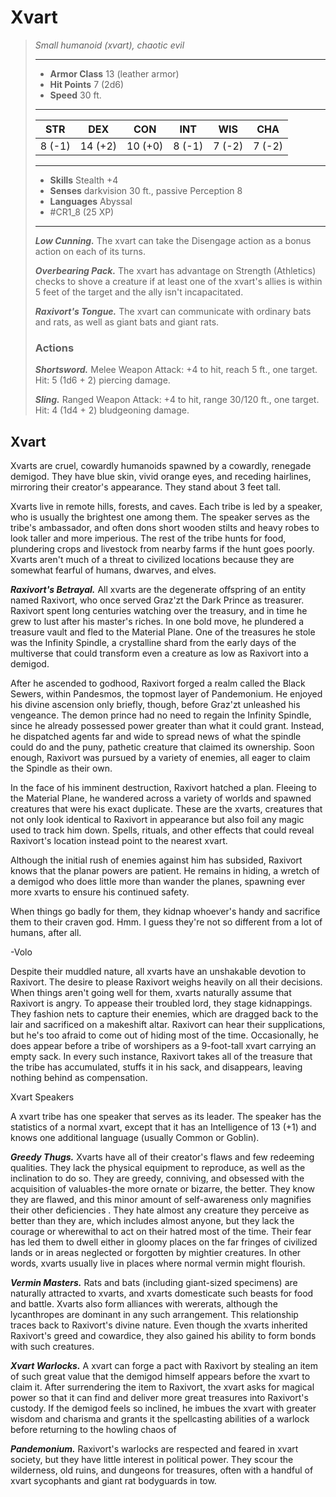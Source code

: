 # Xvart
>*Small humanoid (xvart), chaotic evil*
>___
>- **Armor Class** 13 (leather armor)
>- **Hit Points** 7 (2d6)
>- **Speed** 30 ft.
>___
>|STR|DEX|CON|INT|WIS|CHA|
>|:---:|:---:|:---:|:---:|:---:|:---:|
>|8 (-1)|14 (+2)|10 (+0)|8 (-1)|7 (-2)|7 (-2)|
>___
>- **Skills** Stealth +4
>- **Senses** darkvision 30 ft., passive Perception 8
>- **Languages** Abyssal
>- #CR1_8 (25 XP)
>___
>***Low Cunning.*** The xvart can take the Disengage action as a bonus action on each of its turns.  
>
>***Overbearing Pack.*** The xvart has advantage on Strength (Athletics) checks to shove a creature if at least one of the xvart's allies is within 5 feet of the target and the ally isn't incapacitated.  
>
>***Raxivort's Tongue.*** The xvart can communicate with ordinary bats and rats, as well as giant bats and giant rats.  
>
>### Actions
>***Shortsword.*** Melee Weapon Attack: +4 to hit, reach 5 ft., one target. Hit: 5 (1d6 + 2) piercing damage.  
>
>***Sling.*** Ranged Weapon Attack: +4 to hit, range 30/120 ft., one target. Hit: 4 (1d4 + 2) bludgeoning damage.

## Xvart

Xvarts are cruel, cowardly humanoids spawned by a cowardly, renegade demigod. They have blue skin, vivid orange eyes, and receding hairlines, mirroring their creator's appearance. They stand about 3 feet tall.

Xvarts live in remote hills, forests, and caves. Each tribe is led by a speaker, who is usually the brightest one among them. The speaker serves as the tribe's ambassador, and often dons short wooden stilts and heavy robes to look taller and more imperious. The rest of the tribe hunts for food, plundering crops and livestock from nearby farms if the hunt goes poorly. Xvarts aren't much of a threat to civilized locations because they are somewhat fearful of humans, dwarves, and elves.

***Raxivort's Betrayal.***  All xvarts are the degenerate offspring of an entity named Raxivort, who once served Graz'zt the Dark Prince as treasurer. Raxivort spent long centuries watching over the treasury, and in time he grew to lust after his master's riches. In one bold move, he plundered a treasure vault and fled to the Material Plane. One of the treasures he stole was the Infinity Spindle, a crystalline shard from the early days of the multiverse that could transform even a creature as low as Raxivort into a demigod.

After he ascended to godhood, Raxivort forged a realm called the Black Sewers, within Pandesmos, the topmost layer of Pandemonium. He enjoyed his divine ascension only briefly, though, before Graz'zt unleashed his vengeance. The demon prince had no need to regain the Infinity Spindle, since he already possessed power greater than what it could grant. Instead, he dispatched agents far and wide to spread news of what the spindle could do and the puny, pathetic creature that claimed its ownership. Soon enough, Raxivort was pursued by a variety of enemies, all eager to claim the Spindle as their own.

In the face of his imminent destruction, Raxivort hatched a plan. Fleeing to the Material Plane, he wandered across a variety of worlds and spawned creatures that were his exact duplicate. These are the xvarts, creatures that not only look identical to Raxivort in appearance but also foil any magic used to track him down. Spells, rituals, and other effects that could reveal Raxivort's location instead point to the nearest xvart.

Although the initial rush of enemies against him has subsided, Raxivort knows that the planar powers are patient. He remains in hiding, a wretch of a demigod who does little more than wander the planes, spawning ever more xvarts to ensure his continued safety.

When things go badly for them, they kidnap whoever's handy and sacrifice them to their craven god. Hmm. I guess they're not so different from a lot of humans, after all.

-Volo

Despite their muddled nature, all xvarts have an unshakable devotion to Raxivort. The desire to please Raxivort weighs heavily on all their decisions. When things aren't going well for them, xvarts naturally assume that Raxivort is angry. To appease their troubled lord, they stage kidnappings. They fashion nets to capture their enemies, which are dragged back to the lair and sacrificed on a makeshift altar. Raxivort can hear their supplications, but he's too afraid to come out of hiding most of the time. Occasionally, he does appear before a tribe of worshipers as a 9-foot-tall xvart carrying an empty sack. In every such instance, Raxivort takes all of the treasure that the tribe has accumulated, stuffs it in his sack, and disappears, leaving nothing behind as compensation.

Xvart Speakers

A xvart tribe has one speaker that serves as its leader. The speaker has the statistics of a normal xvart, except that it has an Intelligence of 13 (+1) and knows one additional language (usually Common or Goblin).

***Greedy Thugs.***  Xvarts have all of their creator's flaws and few redeeming qualities. They lack the physical equipment to reproduce, as well as the inclination to do so. They are greedy, conniving, and obsessed with the acquisition of valuables-the more ornate or bizarre, the better. They know they are flawed, and this minor amount of self-awareness only magnifies their other deficiencies . They hate almost any creature they perceive as better than they are, which includes almost anyone, but they lack the courage or wherewithal to act on their hatred most of the time. Their fear has led them to dwell either in gloomy places on the far fringes of civilized lands or in areas neglected or forgotten by mightier creatures. In other words, xvarts usually live in places where normal vermin might flourish.

***Vermin Masters.***  Rats and bats (including giant-sized specimens) are naturally attracted to xvarts, and xvarts domesticate such beasts for food and battle. Xvarts also form alliances with wererats, although the lycanthropes are dominant in any such arrangement. This relationship traces back to Raxivort's divine nature. Even though the xvarts inherited Raxivort's greed and cowardice, they also gained his ability to form bonds with such creatures.

***Xvart Warlocks.***  A xvart can forge a pact with Raxivort by stealing an item of such great value that the demigod himself appears before the xvart to claim it. After surrendering the item to Raxivort, the xvart asks for magical power so that it can find and deliver more great treasures into Raxivort's custody. If the demigod feels so inclined, he imbues the xvart with greater wisdom and charisma and grants it the spellcasting abilities of a warlock before returning to the howling chaos of

***Pandemonium.***  Raxivort's warlocks are respected and feared in xvart society, but they have little interest in political power. They scour the wilderness, old ruins, and dungeons for treasures, often with a handful of xvart sycophants and giant rat bodyguards in tow.